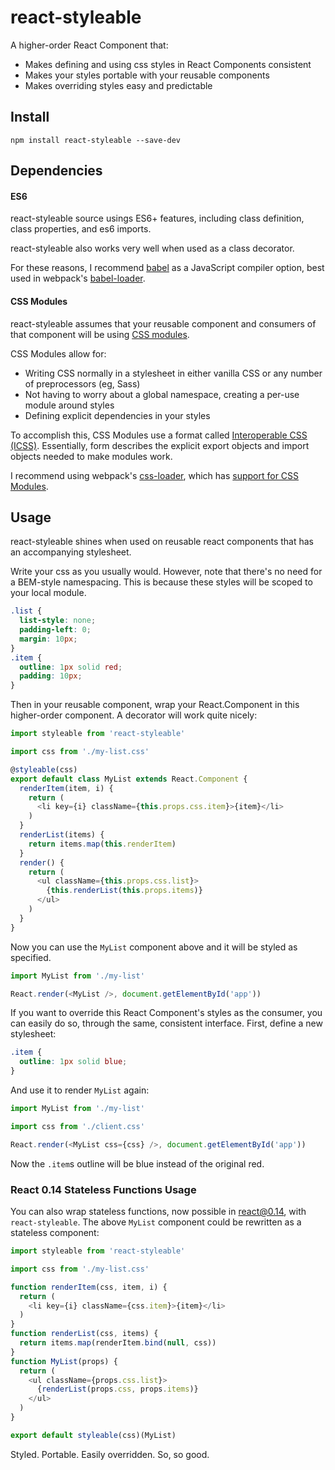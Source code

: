 # react-styleable

A higher-order React Component that:

- Makes defining and using css styles in React Components consistent
- Makes your styles portable with your reusable components
- Makes overriding styles easy and predictable

## Install

```
npm install react-styleable --save-dev
```

## Dependencies

#### ES6

react-styleable source usings ES6+ features, including class definition, class properties, and es6 imports.

react-styleable also works very well when used as a class decorator.

For these reasons, I recommend [babel](https://babeljs.io/) as a JavaScript compiler option, best used in webpack's [babel-loader](https://github.com/babel/babel-loader).

#### CSS Modules

react-styleable assumes that your reusable component and consumers of that component will be using [CSS modules](https://github.com/css-modules/css-modules).

CSS Modules allow for:

- Writing CSS normally in a stylesheet in either vanilla CSS or any number of preprocessors (eg, Sass)
- Not having to worry about a global namespace, creating a per-use module around styles
- Defining explicit dependencies in your styles

To accomplish this, CSS Modules use a format called [Interoperable CSS (ICSS)](https://github.com/css-modules/icss).  Essentially, form describes the explicit export objects and import objects needed to make modules work.

I recommend using webpack's [css-loader](https://github.com/webpack/css-loader), which has [support for CSS Modules](https://github.com/webpack/css-loader#css-modules).

## Usage

react-styleable shines when used on reusable react components that has an accompanying stylesheet.

Write your css as you usually would.  However, note that there's no need for a BEM-style namespacing.  This is because these styles will be scoped to your local module.

```css
.list {
  list-style: none;
  padding-left: 0;
  margin: 10px;
}
.item {
  outline: 1px solid red;
  padding: 10px;
}
```

Then in your reusable component, wrap your React.Component in this higher-order component.  A decorator will work quite nicely:

```js
import styleable from 'react-styleable'

import css from './my-list.css'

@styleable(css)
export default class MyList extends React.Component {
  renderItem(item, i) {
    return (
      <li key={i} className={this.props.css.item}>{item}</li>
    )
  }
  renderList(items) {
    return items.map(this.renderItem)
  }
  render() {
    return (
      <ul className={this.props.css.list}>
        {this.renderList(this.props.items)}
      </ul>
    )
  }
}
```

Now you can use the `MyList` component above and it will be styled as specified.


```js
import MyList from './my-list'

React.render(<MyList />, document.getElementById('app'))
```

If you want to override this React Component's styles as the consumer, you can easily do so, through the same, consistent interface.  First, define a new stylesheet:

```css
.item {
  outline: 1px solid blue;
}
```

And use it to render `MyList` again:

```js
import MyList from './my-list'

import css from './client.css'

React.render(<MyList css={css} />, document.getElementById('app'))
```

Now the `.item`s outline will be blue instead of the original red.

### React 0.14 Stateless Functions Usage

You can also wrap stateless functions, now possible in react@0.14, with `react-styleable`.  The above `MyList` component could be rewritten as a stateless component:

```js
import styleable from 'react-styleable'

import css from './my-list.css'

function renderItem(css, item, i) {
  return (
    <li key={i} className={css.item}>{item}</li>
  )
}
function renderList(css, items) {
  return items.map(renderItem.bind(null, css))
}
function MyList(props) {
  return (
    <ul className={props.css.list}>
      {renderList(props.css, props.items)}
    </ul>
  )
}

export default styleable(css)(MyList)
```

Styled. Portable. Easily overridden.  So, so good.





